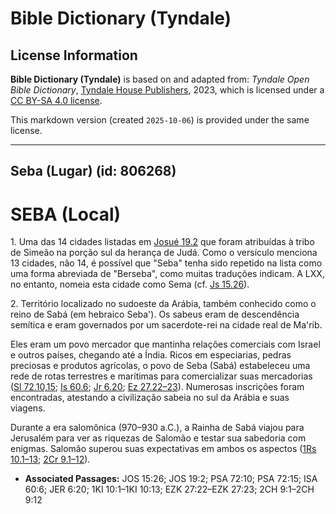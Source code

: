 # Bible Dictionary (Tyndale)

## License Information

**Bible Dictionary (Tyndale)** is based on and adapted from: _Tyndale Open Bible Dictionary_, [Tyndale House Publishers](https://tyndaleopenresources.com/), 2023, which is licensed under a [CC BY-SA 4.0 license](https://creativecommons.org/licenses/by-sa/4.0/legalcode.en).

This markdown version (created `2025-10-06`) is provided under the same license.



--------------------------------

## Seba (Lugar) (id: 806268)

SEBA (Local)
============

1\. Uma das 14 cidades listadas em [Josué 19\.2](https://ref.ly/Josh19:2) que foram atribuídas à tribo de Simeão na porção sul da herança de Judá. Como o versículo menciona 13 cidades, não 14, é possível que "Seba" tenha sido repetido na lista como uma forma abreviada de "Berseba", como muitas traduções indicam. A LXX, no entanto, nomeia esta cidade como Sema (cf. [Js 15\.26](https://ref.ly/Josh15:26)).

2\. Território localizado no sudoeste da Arábia, também conhecido como o reino de Sabá (em hebraico Seba'). Os sabeus eram de descendência semítica e eram governados por um sacerdote\-rei na cidade real de Ma'rib.

Eles eram um povo mercador que mantinha relações comerciais com Israel e outros países, chegando até a Índia. Ricos em especiarias, pedras preciosas e produtos agrícolas, o povo de Seba (Sabá) estabeleceu uma rede de rotas terrestres e marítimas para comercializar suas mercadorias ([Sl 72\.10,15](https://ref.ly/Ps72:10,Ps72:15); [Is 60\.6](https://ref.ly/Isa60:6); [Jr 6\.20](https://ref.ly/Jer6:20); [Ez 27\.22–23](https://ref.ly/Ezek27:22-Ezek27:23)). Numerosas inscrições foram encontradas, atestando a civilização sabeia no sul da Arábia e suas viagens.

Durante a era salomônica (970–930 a.C.), a Rainha de Sabá viajou para Jerusalém para ver as riquezas de Salomão e testar sua sabedoria com enigmas. Salomão superou suas expectativas em ambos os aspectos ([1Rs 10\.1–13](https://ref.ly/1Kgs10:1-1Kgs10:13); [2Cr 9\.1–12](https://ref.ly/2Chr9:1-2Chr9:12)).

* **Associated Passages:** JOS 15:26; JOS 19:2; PSA 72:10; PSA 72:15; ISA 60:6; JER 6:20; 1KI 10:1–1KI 10:13; EZK 27:22–EZK 27:23; 2CH 9:1–2CH 9:12

